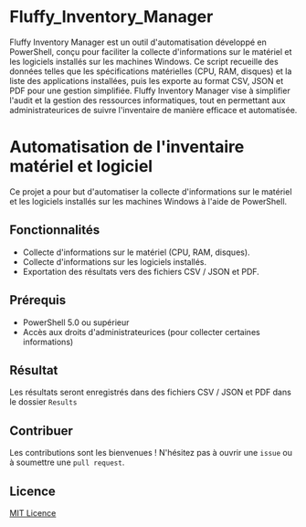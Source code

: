 # Fluffy_Inventory_Manager

Fluffy Inventory Manager est un outil d'automatisation développé en PowerShell, conçu pour faciliter la collecte d'informations sur le matériel et les logiciels installés sur les machines Windows. Ce script recueille des données telles que les spécifications matérielles (CPU, RAM, disques) et la liste des applications installées, puis les exporte au format CSV, JSON et PDF pour une gestion simplifiée. Fluffy Inventory Manager vise à simplifier l'audit et la gestion des ressources informatiques, tout en permettant aux administrateurices de suivre l'inventaire de manière efficace et automatisée.

# Automatisation de l'inventaire matériel et logiciel

Ce projet a pour but d'automatiser la collecte d'informations sur le matériel et les logiciels installés sur les machines Windows à l'aide de PowerShell.

## Fonctionnalités

- Collecte d'informations sur le matériel (CPU, RAM, disques).
- Collecte d'informations sur les logiciels installés.
- Exportation des résultats vers des fichiers CSV / JSON et PDF.

## Prérequis

- PowerShell 5.0 ou supérieur
- Accès aux droits d'administrateurices (pour collecter certaines informations)


## Résultat
Les résultats seront enregistrés dans des fichiers CSV / JSON et PDF dans le dossier `Results`


## Contribuer
Les contributions sont les bienvenues ! N'hésitez pas à ouvrir une `issue` ou à soumettre une `pull request`.


## Licence

[MIT Licence](https://github.com/PotiteBulle/Fluffy_Inventory_Manager/blob/main/LICENSE)

